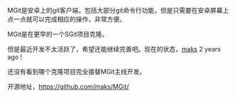 MGit是安卓上的git客户端，包括大部分git命令行功能，但是只需要在安卓屏幕上点一点就可以完成相应的操作，非常方便。

MGit是在更早的一个SGit项目克隆。

但是最近开发不太活跃了，希望还能继续完善吧。现在的状态，[maks](https://github.com/maks/MGit/commits?author=maks)  2 years ago !

还没有看到哪个克隆项目完全接替MGit主线开发。

开源地址，https://github.com/maks/MGit/
